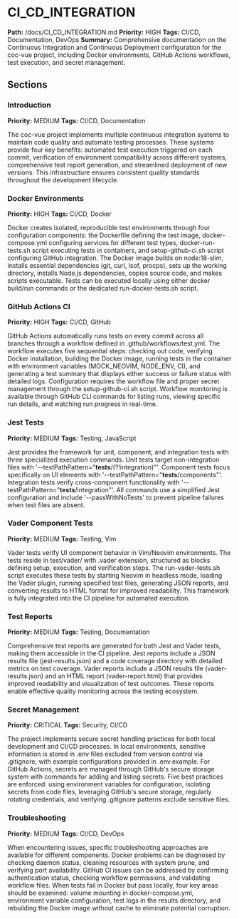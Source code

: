 # CI_CD_INTEGRATION
**Path:** /docs/CI_CD_INTEGRATION.md
**Priority:** HIGH
**Tags:** CI/CD, Documentation, DevOps
**Summary:** Comprehensive documentation on the Continuous Integration and Continuous Deployment configuration for the coc-vue project, including Docker environments, GitHub Actions workflows, test execution, and secret management.

## Sections

### Introduction
**Priority:** MEDIUM
**Tags:** CI/CD, Documentation

The coc-vue project implements multiple continuous integration systems to maintain code quality and automate testing processes. These systems provide four key benefits: automated test execution triggered on each commit, verification of environment compatibility across different systems, comprehensive test report generation, and streamlined deployment of new versions. This infrastructure ensures consistent quality standards throughout the development lifecycle.

### Docker Environments
**Priority:** HIGH
**Tags:** CI/CD, Docker

Docker creates isolated, reproducible test environments through four configuration components: the Dockerfile defining the test image, docker-compose.yml configuring services for different test types, docker-run-tests.sh script executing tests in containers, and setup-github-ci.sh script configuring GitHub integration. The Docker image builds on node:18-slim, installs essential dependencies (git, curl, lsof, procps), sets up the working directory, installs Node.js dependencies, copies source code, and makes scripts executable. Tests can be executed locally using either docker build/run commands or the dedicated run-docker-tests.sh script.

### GitHub Actions CI
**Priority:** HIGH
**Tags:** CI/CD, GitHub

GitHub Actions automatically runs tests on every commit across all branches through a workflow defined in .github/workflows/test.yml. The workflow executes five sequential steps: checking out code, verifying Docker installation, building the Docker image, running tests in the container with environment variables (MOCK_NEOVIM, NODE_ENV, CI), and generating a test summary that displays either success or failure status with detailed logs. Configuration requires the workflow file and proper secret management through the setup-github-ci.sh script. Workflow monitoring is available through GitHub CLI commands for listing runs, viewing specific run details, and watching run progress in real-time.

### Jest Tests
**Priority:** MEDIUM
**Tags:** Testing, JavaScript

Jest provides the framework for unit, component, and integration tests with three specialized execution commands. Unit tests target non-integration files with '--testPathPattern="__tests__/(?!integration)"'. Component tests focus specifically on UI elements with '--testPathPattern="__tests__/components"'. Integration tests verify cross-component functionality with '--testPathPattern="__tests__/integration"'. All commands use a simplified Jest configuration and include '--passWithNoTests' to prevent pipeline failures when test files are absent.

### Vader Component Tests
**Priority:** MEDIUM
**Tags:** Testing, Vim

Vader tests verify UI component behavior in Vim/Neovim environments. The tests reside in test/vader/ with .vader extension, structured as blocks defining setup, execution, and verification steps. The run-vader-tests.sh script executes these tests by starting Neovim in headless mode, loading the Vader plugin, running specified test files, generating JSON reports, and converting results to HTML format for improved readability. This framework is fully integrated into the CI pipeline for automated execution.

### Test Reports
**Priority:** MEDIUM
**Tags:** Testing, Documentation

Comprehensive test reports are generated for both Jest and Vader tests, making them accessible in the CI pipeline. Jest reports include a JSON results file (jest-results.json) and a code coverage directory with detailed metrics on test coverage. Vader reports include a JSON results file (vader-results.json) and an HTML report (vader-report.html) that provides improved readability and visualization of test outcomes. These reports enable effective quality monitoring across the testing ecosystem.

### Secret Management
**Priority:** CRITICAL
**Tags:** Security, CI/CD

The project implements secure secret handling practices for both local development and CI/CD processes. In local environments, sensitive information is stored in .env files excluded from version control via .gitignore, with example configurations provided in .env.example. For GitHub Actions, secrets are managed through GitHub's secure storage system with commands for adding and listing secrets. Five best practices are enforced: using environment variables for configuration, isolating secrets from code files, leveraging GitHub's secure storage, regularly rotating credentials, and verifying .gitignore patterns exclude sensitive files.

### Troubleshooting
**Priority:** MEDIUM
**Tags:** CI/CD, DevOps

When encountering issues, specific troubleshooting approaches are available for different components. Docker problems can be diagnosed by checking daemon status, cleaning resources with system prune, and verifying port availability. GitHub CI issues can be addressed by confirming authentication status, checking workflow permissions, and validating workflow files. When tests fail in Docker but pass locally, four key areas should be examined: volume mounting in docker-compose.yml, environment variable configuration, test logs in the results directory, and rebuilding the Docker image without cache to eliminate potential corruption.

